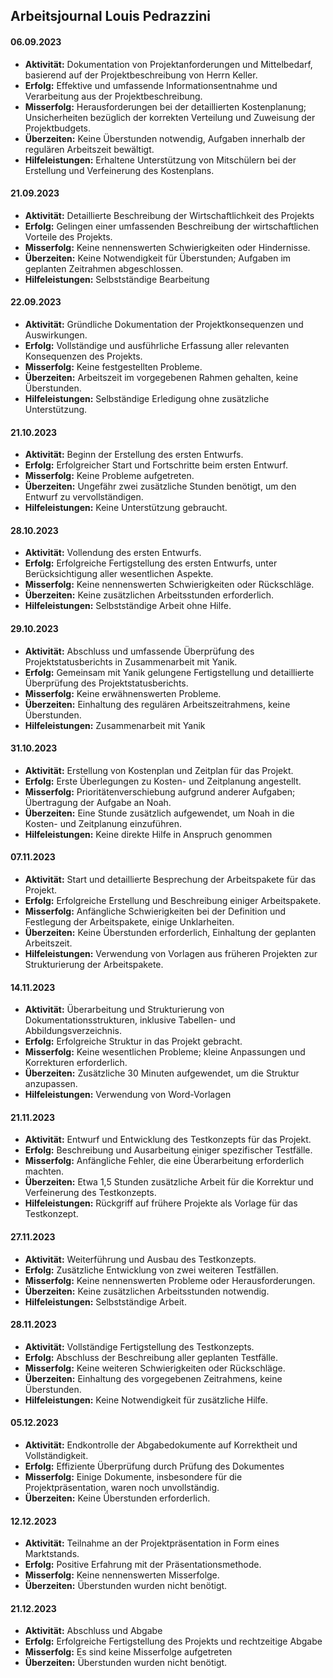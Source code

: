 ## Arbeitsjournal Louis Pedrazzini

#### 06.09.2023
- **Aktivität:** Dokumentation von Projektanforderungen und Mittelbedarf, basierend auf der Projektbeschreibung von Herrn Keller.
- **Erfolg:** Effektive und umfassende Informationsentnahme und Verarbeitung aus der Projektbeschreibung.
- **Misserfolg:** Herausforderungen bei der detaillierten Kostenplanung; Unsicherheiten bezüglich der korrekten Verteilung und Zuweisung der Projektbudgets.
- **Überzeiten:** Keine Überstunden notwendig, Aufgaben innerhalb der regulären Arbeitszeit bewältigt.
- **Hilfeleistungen:** Erhaltene Unterstützung von Mitschülern bei der Erstellung und Verfeinerung des Kostenplans.

#### 21.09.2023
- **Aktivität:** Detaillierte Beschreibung der Wirtschaftlichkeit des Projekts
- **Erfolg:** Gelingen einer umfassenden Beschreibung der wirtschaftlichen Vorteile des Projekts.
- **Misserfolg:** Keine nennenswerten Schwierigkeiten oder Hindernisse.
- **Überzeiten:** Keine Notwendigkeit für Überstunden; Aufgaben im geplanten Zeitrahmen abgeschlossen.
- **Hilfeleistungen:** Selbstständige Bearbeitung 

#### 22.09.2023
- **Aktivität:** Gründliche Dokumentation der Projektkonsequenzen und Auswirkungen.
- **Erfolg:** Vollständige und ausführliche Erfassung aller relevanten Konsequenzen des Projekts.
- **Misserfolg:** Keine festgestellten Probleme.
- **Überzeiten:** Arbeitszeit im vorgegebenen Rahmen gehalten, keine Überstunden.
- **Hilfeleistungen:** Selbständige Erledigung ohne zusätzliche Unterstützung.

#### 21.10.2023
- **Aktivität:** Beginn der Erstellung des ersten Entwurfs.
- **Erfolg:** Erfolgreicher Start und Fortschritte beim ersten Entwurf.
- **Misserfolg:** Keine Probleme aufgetreten.
- **Überzeiten:** Ungefähr zwei zusätzliche Stunden benötigt, um den Entwurf zu vervollständigen.
- **Hilfeleistungen:** Keine Unterstützung gebraucht.

#### 28.10.2023
- **Aktivität:** Vollendung des ersten Entwurfs.
- **Erfolg:** Erfolgreiche Fertigstellung des ersten Entwurfs, unter Berücksichtigung aller wesentlichen Aspekte.
- **Misserfolg:** Keine nennenswerten Schwierigkeiten oder Rückschläge.
- **Überzeiten:** Keine zusätzlichen Arbeitsstunden erforderlich.
- **Hilfeleistungen:** Selbstständige Arbeit ohne Hilfe.

#### 29.10.2023
- **Aktivität:** Abschluss und umfassende Überprüfung des Projektstatusberichts in Zusammenarbeit mit Yanik.
- **Erfolg:** Gemeinsam mit Yanik gelungene Fertigstellung und detaillierte Überprüfung des Projektstatusberichts.
- **Misserfolg:** Keine erwähnenswerten Probleme.
- **Überzeiten:** Einhaltung des regulären Arbeitszeitrahmens, keine Überstunden.
- **Hilfeleistungen:** Zusammenarbeit mit Yanik

#### 31.10.2023
- **Aktivität:** Erstellung von Kostenplan und Zeitplan für das Projekt.
- **Erfolg:** Erste Überlegungen zu Kosten- und Zeitplanung angestellt.
- **Misserfolg:** Prioritätenverschiebung aufgrund anderer Aufgaben; Übertragung der Aufgabe an Noah.
- **Überzeiten:** Eine Stunde zusätzlich aufgewendet, um Noah in die Kosten- und Zeitplanung einzuführen.
- **Hilfeleistungen:** Keine direkte Hilfe in Anspruch genommen

#### 07.11.2023
- **Aktivität:** Start und detaillierte Besprechung der Arbeitspakete für das Projekt.
- **Erfolg:** Erfolgreiche Erstellung und Beschreibung einiger Arbeitspakete.
- **Misserfolg:** Anfängliche Schwierigkeiten bei der Definition und Festlegung der Arbeitspakete, einige Unklarheiten.
- **Überzeiten:** Keine Überstunden erforderlich, Einhaltung der geplanten Arbeitszeit.
- **Hilfeleistungen:** Verwendung von Vorlagen aus früheren Projekten zur Strukturierung der Arbeitspakete.

#### 14.11.2023
- **Aktivität:** Überarbeitung und Strukturierung von Dokumentationsstrukturen, inklusive Tabellen- und Abbildungsverzeichnis.
- **Erfolg:** Erfolgreiche Struktur in das Projekt gebracht.
- **Misserfolg:** Keine wesentlichen Probleme; kleine Anpassungen und Korrekturen erforderlich.
- **Überzeiten:** Zusätzliche 30 Minuten aufgewendet, um die Struktur anzupassen.
- **Hilfeleistungen:** Verwendung von Word-Vorlagen

#### 21.11.2023
- **Aktivität:** Entwurf und Entwicklung des Testkonzepts für das Projekt.
- **Erfolg:** Beschreibung und Ausarbeitung einiger spezifischer Testfälle.
- **Misserfolg:** Anfängliche Fehler, die eine Überarbeitung erforderlich machten.
- **Überzeiten:** Etwa 1,5 Stunden zusätzliche Arbeit für die Korrektur und Verfeinerung des Testkonzepts.
- **Hilfeleistungen:** Rückgriff auf frühere Projekte als Vorlage für das Testkonzept.

#### 27.11.2023
- **Aktivität:** Weiterführung und Ausbau des Testkonzepts.
- **Erfolg:** Zusätzliche Entwicklung von zwei weiteren Testfällen.
- **Misserfolg:** Keine nennenswerten Probleme oder Herausforderungen.
- **Überzeiten:** Keine zusätzlichen Arbeitsstunden notwendig.
- **Hilfeleistungen:** Selbstständige Arbeit.

#### 28.11.2023
- **Aktivität:** Vollständige Fertigstellung des Testkonzepts.
- **Erfolg:** Abschluss der Beschreibung aller geplanten Testfälle.
- **Misserfolg:** Keine weiteren Schwierigkeiten oder Rückschläge.
- **Überzeiten:** Einhaltung des vorgegebenen Zeitrahmens, keine Überstunden.
- **Hilfeleistungen:** Keine Notwendigkeit für zusätzliche Hilfe.

#### 05.12.2023
- **Aktivität:** Endkontrolle der Abgabedokumente auf Korrektheit und Vollständigkeit.
- **Erfolg:** Effiziente Überprüfung durch Prüfung des Dokumentes
- **Misserfolg:** Einige Dokumente, insbesondere für die Projektpräsentation, waren noch unvollständig.
- **Überzeiten:** Keine Überstunden erforderlich.

#### 12.12.2023
- **Aktivität:** Teilnahme an der Projektpräsentation in Form eines Marktstands.
- **Erfolg:** Positive Erfahrung mit der Präsentationsmethode.
- **Misserfolg:** Keine nennenswerten Misserfolge.
- **Überzeiten:** Überstunden wurden nicht benötigt.

#### 21.12.2023
- **Aktivität:** Abschluss und Abgabe
- **Erfolg:** Erfolgreiche Fertigstellung des Projekts und rechtzeitige Abgabe
- **Misserfolg:** Es sind keine Misserfolge aufgetreten
- **Überzeiten:** Überstunden wurden nicht benötigt.


